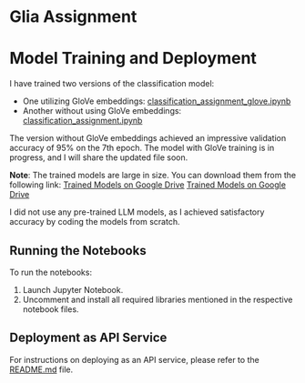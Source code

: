 # Glia Assignment

# Model Training and Deployment

I have trained two versions of the classification model:
- One utilizing GloVe embeddings: [classification_assignment_glove.ipynb](link-to-notebook-glove)
- Another without using GloVe embeddings: [classification_assignment.ipynb](link-to-notebook-without-glove)

The version without GloVe embeddings achieved an impressive validation accuracy of 95% on the 7th epoch. 
The model with GloVe training is in progress, and I will share the updated file soon.

**Note**: The trained models are large in size. You can download them from the following link:
[Trained Models on Google Drive](https://drive.google.com/file/d/1Q7jAkE0NYCyQ-VriAHjUMh7PA5ZFo6Oz/view?usp=sharing)
[Trained Models on Google Drive](https://drive.google.com/file/d/16LeflvVh7c0pwbm7No-WSQ16DdrzbnG8/view?usp=sharing)

I did not use any pre-trained LLM models, as I achieved satisfactory accuracy by coding the models from scratch.

## Running the Notebooks

To run the notebooks:
1. Launch Jupyter Notebook.
2. Uncomment and install all required libraries mentioned in the respective notebook files.

## Deployment as API Service

For instructions on deploying as an API service, please refer to the [README.md](https://github.com/rakeshkambojvinayak/glia_assignment/tree/main/app) file.

